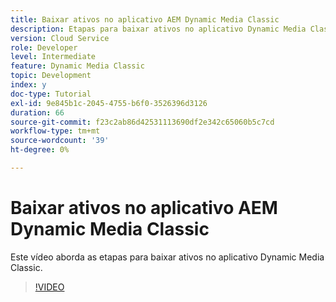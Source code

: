 ```yaml
---
title: Baixar ativos no aplicativo AEM Dynamic Media Classic
description: Etapas para baixar ativos no aplicativo Dynamic Media Classic
version: Cloud Service
role: Developer
level: Intermediate
feature: Dynamic Media Classic
topic: Development
index: y
doc-type: Tutorial
exl-id: 9e845b1c-2045-4755-b6f0-3526396d3126
duration: 66
source-git-commit: f23c2ab86d42531113690df2e342c65060b5c7cd
workflow-type: tm+mt
source-wordcount: '39'
ht-degree: 0%

---
```


# Baixar ativos no aplicativo AEM Dynamic Media Classic

Este vídeo aborda as etapas para baixar ativos no aplicativo Dynamic Media Classic.

>[!VIDEO](https://video.tv.adobe.com/v/335458?quality=12&learn=on)
